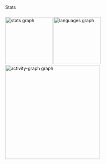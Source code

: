 <p align="left">Stats</p>

###

<div align="left">
  <img src="https://github-readme-stats.vercel.app/api?username=Yasmim006&hide_title=false&hide_rank=false&show_icons=true&include_all_commits=true&count_private=true&disable_animations=false&theme=gruvbox&locale=en&hide_border=false&order=1" height="150" alt="stats graph"  />
  <img src="https://github-readme-stats.vercel.app/api/top-langs?username=Yasmim006&locale=pt-br&hide_title=false&layout=compact&card_width=320&langs_count=5&theme=gruvbox&hide_border=false&order=2&custom_title=%F0%9D%91%B3%F0%9D%92%8A%F0%9D%92%8F%F0%9D%92%88%F0%9D%92%96%F0%9D%92%82%F0%9D%92%88%F0%9D%92%86%F0%9D%92%8F%F0%9D%92%94%20%F0%9D%92%8E%F0%9D%92%82%F0%9D%92%8A%F0%9D%92%94%20%F0%9D%92%96%F0%9D%92%94%F0%9D%92%82%F0%9D%92%85%F0%9D%92%82%F0%9D%92%94%20%E2%98%86" height="150" alt="languages graph"  />
  <img src="https://github-readme-activity-graph.vercel.app/graph?username=Yasmim006&radius=16&theme=gruvbox&area=true&order=5" height="300" alt="activity-graph graph"  />
</div>

###
